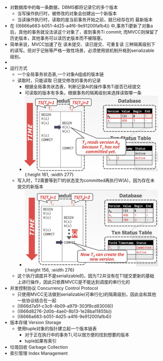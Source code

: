 - 对数据库中的每一条数据，DBMS都将记录它的多个版本
	- 当写操作执行时，被修改的对象会创建出一个新版本
	- 当读操作执行时，读取的是当前事务开始之前，就已经存在的 最新版本
- 在 ((6666a683-b051-4d25-a4f6-9e91200fafb4)) 中,事务Ti更新了对象a后，其他的事务就没法读这个对象了，直到事务Ti commit; 而MVCC则保留了历史版本，其他事务可以读历史版本而不被阻塞。
- 简单来说，MVCC加速了在 读未提交、读已提交、可重复读 三种隔离级别下的读写。但对于记账等严格一致性场景，必须使用锁机制升格到serializable级别。
-
- 运行方式
	- 一个全局事务状态表,一个对象A组成的版本链
	- 读取时，只能读取 已提交修改的事务的记录
		- 根据全局事务状态表，判断记录Ai的操作事务Ti是否已经提交
		- 可读取的版本有多条，根据事务的隔离级别来选择读取哪一条
		- ![image.png](../assets/image_1718527803453_0.png){:height 161, :width 277}
	- 写入时，T2需要等到T1的状态变为committed再执行W(A)，因为存在未提交的新版本
		- ![image.png](../assets/image_1718527786455_0.png){:height 156, :width 276}
	- 这个执行调度并不是serializable的，因为T2并没有在T1提交更新的基础上进行操作，因此只依靠MVCC是不能达到调度的串行化的
- 并发控制协议 Concurrency Control Protocol
	- 只使用MVCC无法做到serializable(可串行化)的隔离级别，因此会和其他一些协议结合在一起
	- ((666d7a5f-c3c6-4b09-a979-303f9cd83008))
	- ((666d8276-2d0b-4ae0-8b13-1e28ba11855b))
	- ((6666a683-b051-4d25-a4f6-9e91200fafb4))
- 版本存储 Version Storage
	- 使用tuple对象的指针建立起一个版本链表
		- 对于正在执行中的事务Ti,可以很方便的找到想要的版本
		- tuple如果有索引
- 垃圾回收 Garbage Collection
- 索引管理 Index Management
